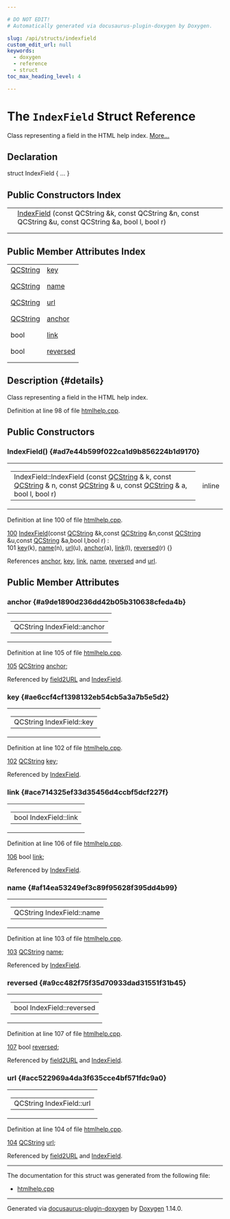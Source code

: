 ```yaml
---

# DO NOT EDIT!
# Automatically generated via docusaurus-plugin-doxygen by Doxygen.

slug: /api/structs/indexfield
custom_edit_url: null
keywords:
  - doxygen
  - reference
  - struct
toc_max_heading_level: 4

---
```


<div class="doxyPage">

# The `IndexField` Struct Reference

Class representing a field in the HTML help index. <a href="#details">More...</a>

## Declaration

<div class="doxyDeclaration">
struct IndexField { ... }
</div>

## Public Constructors Index

<table class="doxyMembersIndex">

<tr class="doxyMemberIndexItem">
<td class="doxyMemberIndexItemType" align="left" valign="top"></td>
<td class="doxyMemberIndexItemName" align="left" valign="top"><a href="#ad7e44b599f022ca1d9b856224b1d9170">IndexField</a> (const QCString &amp;k, const QCString &amp;n, const QCString &amp;u, const QCString &amp;a, bool l, bool r)</td>
</tr>
<tr class="doxyMemberIndexDescription">
<td class="doxyMemberIndexDescriptionLeft"></td>
<td class="doxyMemberIndexDescriptionRight">
</td>
</tr>
<tr class="doxyMemberIndexSeparator">
<td class="doxyMemberIndexSeparator" colspan="2"></td>
</tr>

</table>

## Public Member Attributes Index

<table class="doxyMembersIndex">

<tr class="doxyMemberIndexItem">
<td class="doxyMemberIndexItemType" align="left" valign="top"><a href="/web-doxygen/docs/api/classes/qcstring">QCString</a></td>
<td class="doxyMemberIndexItemName" align="left" valign="top"><a href="#ae6ccf4cf1398132eb54cb5a3a7b5e5d2">key</a></td>
</tr>
<tr class="doxyMemberIndexDescription">
<td class="doxyMemberIndexDescriptionLeft"></td>
<td class="doxyMemberIndexDescriptionRight">
</td>
</tr>
<tr class="doxyMemberIndexSeparator">
<td class="doxyMemberIndexSeparator" colspan="2"></td>
</tr>

<tr class="doxyMemberIndexItem">
<td class="doxyMemberIndexItemType" align="left" valign="top"><a href="/web-doxygen/docs/api/classes/qcstring">QCString</a></td>
<td class="doxyMemberIndexItemName" align="left" valign="top"><a href="#af14ea53249ef3c89f95628f395dd4b99">name</a></td>
</tr>
<tr class="doxyMemberIndexDescription">
<td class="doxyMemberIndexDescriptionLeft"></td>
<td class="doxyMemberIndexDescriptionRight">
</td>
</tr>
<tr class="doxyMemberIndexSeparator">
<td class="doxyMemberIndexSeparator" colspan="2"></td>
</tr>

<tr class="doxyMemberIndexItem">
<td class="doxyMemberIndexItemType" align="left" valign="top"><a href="/web-doxygen/docs/api/classes/qcstring">QCString</a></td>
<td class="doxyMemberIndexItemName" align="left" valign="top"><a href="#acc522969a4da3f635cce4bf571fdc9a0">url</a></td>
</tr>
<tr class="doxyMemberIndexDescription">
<td class="doxyMemberIndexDescriptionLeft"></td>
<td class="doxyMemberIndexDescriptionRight">
</td>
</tr>
<tr class="doxyMemberIndexSeparator">
<td class="doxyMemberIndexSeparator" colspan="2"></td>
</tr>

<tr class="doxyMemberIndexItem">
<td class="doxyMemberIndexItemType" align="left" valign="top"><a href="/web-doxygen/docs/api/classes/qcstring">QCString</a></td>
<td class="doxyMemberIndexItemName" align="left" valign="top"><a href="#a9de1890d236dd42b05b310638cfeda4b">anchor</a></td>
</tr>
<tr class="doxyMemberIndexDescription">
<td class="doxyMemberIndexDescriptionLeft"></td>
<td class="doxyMemberIndexDescriptionRight">
</td>
</tr>
<tr class="doxyMemberIndexSeparator">
<td class="doxyMemberIndexSeparator" colspan="2"></td>
</tr>

<tr class="doxyMemberIndexItem">
<td class="doxyMemberIndexItemType" align="left" valign="top">bool</td>
<td class="doxyMemberIndexItemName" align="left" valign="top"><a href="#ace714325ef33d35456d4ccbf5dcf227f">link</a></td>
</tr>
<tr class="doxyMemberIndexDescription">
<td class="doxyMemberIndexDescriptionLeft"></td>
<td class="doxyMemberIndexDescriptionRight">
</td>
</tr>
<tr class="doxyMemberIndexSeparator">
<td class="doxyMemberIndexSeparator" colspan="2"></td>
</tr>

<tr class="doxyMemberIndexItem">
<td class="doxyMemberIndexItemType" align="left" valign="top">bool</td>
<td class="doxyMemberIndexItemName" align="left" valign="top"><a href="#a9cc482f75f35d70933dad31551f31b45">reversed</a></td>
</tr>
<tr class="doxyMemberIndexDescription">
<td class="doxyMemberIndexDescriptionLeft"></td>
<td class="doxyMemberIndexDescriptionRight">
</td>
</tr>
<tr class="doxyMemberIndexSeparator">
<td class="doxyMemberIndexSeparator" colspan="2"></td>
</tr>

</table>

## Description {#details}

Class representing a field in the HTML help index.

Definition at line 98 of file <a href="/web-doxygen/docs/api/files/src/htmlhelp-cpp">htmlhelp.cpp</a>.

<div class="doxySectionDef">

## Public Constructors

### IndexField() {#ad7e44b599f022ca1d9b856224b1d9170}

<div class="doxyMemberItem">
<div class="doxyMemberProto">
<table class="doxyMemberLabels">
<tr class="doxyMemberLabels">
<td class="doxyMemberLabelsLeft">
<table class="doxyMemberName">
<tr>
<td class="doxyMemberName">IndexField::IndexField (const <a href="/web-doxygen/docs/api/classes/qcstring">QCString</a> &amp; k, const <a href="/web-doxygen/docs/api/classes/qcstring">QCString</a> &amp; n, const <a href="/web-doxygen/docs/api/classes/qcstring">QCString</a> &amp; u, const <a href="/web-doxygen/docs/api/classes/qcstring">QCString</a> &amp; a, bool l, bool r)</td>
</tr>
</table>
</td>
<td class="doxyMemberLabelsRight">
<span class="doxyMemberLabels">
<span class="doxyMemberLabel inline">inline</span>
</span>
</td>
</tr>
</table>
</div>
<div class="doxyMemberDoc">



Definition at line 100 of file <a href="/web-doxygen/docs/api/files/src/htmlhelp-cpp">htmlhelp.cpp</a>.

<div class="doxyProgramListing">

<div class="doxyCodeLine"><span class="doxyLineNumber"><a href="#ad7e44b599f022ca1d9b856224b1d9170">100</a></span><span class="doxyLineContent"><span class="doxyHighlight">  <a href="#ad7e44b599f022ca1d9b856224b1d9170">IndexField</a>(</span><span class="doxyHighlightKeyword">const</span><span class="doxyHighlight"> <a href="/web-doxygen/docs/api/classes/qcstring">QCString</a> &amp;k,</span><span class="doxyHighlightKeyword">const</span><span class="doxyHighlight"> <a href="/web-doxygen/docs/api/classes/qcstring">QCString</a> &amp;n,</span><span class="doxyHighlightKeyword">const</span><span class="doxyHighlight"> <a href="/web-doxygen/docs/api/classes/qcstring">QCString</a> &amp;u,</span><span class="doxyHighlightKeyword">const</span><span class="doxyHighlight"> <a href="/web-doxygen/docs/api/classes/qcstring">QCString</a> &amp;a,</span><span class="doxyHighlightKeywordType">bool</span><span class="doxyHighlight"> l,</span><span class="doxyHighlightKeywordType">bool</span><span class="doxyHighlight"> r) :</span></span></div>
<div class="doxyCodeLine"><span class="doxyLineNumber">101</span><span class="doxyLineContent"><span class="doxyHighlight">    <a href="#ae6ccf4cf1398132eb54cb5a3a7b5e5d2">key</a>(k), <a href="#af14ea53249ef3c89f95628f395dd4b99">name</a>(n), <a href="#acc522969a4da3f635cce4bf571fdc9a0">url</a>(u), <a href="#a9de1890d236dd42b05b310638cfeda4b">anchor</a>(a), <a href="#ace714325ef33d35456d4ccbf5dcf227f">link</a>(l), <a href="#a9cc482f75f35d70933dad31551f31b45">reversed</a>(r) {}</span></span></div>

</div>


References <a href="#a9de1890d236dd42b05b310638cfeda4b">anchor</a>, <a href="#ae6ccf4cf1398132eb54cb5a3a7b5e5d2">key</a>, <a href="#ace714325ef33d35456d4ccbf5dcf227f">link</a>, <a href="#af14ea53249ef3c89f95628f395dd4b99">name</a>, <a href="#a9cc482f75f35d70933dad31551f31b45">reversed</a> and <a href="#acc522969a4da3f635cce4bf571fdc9a0">url</a>.
</div>
</div>

</div>

<div class="doxySectionDef">

## Public Member Attributes

### anchor {#a9de1890d236dd42b05b310638cfeda4b}

<div class="doxyMemberItem">
<div class="doxyMemberProto">
<table class="doxyMemberLabels">
<tr class="doxyMemberLabels">
<td class="doxyMemberLabelsLeft">
<table class="doxyMemberName">
<tr>
<td class="doxyMemberName">QCString IndexField::anchor</td>
</tr>
</table>
</td>
</tr>
</table>
</div>
<div class="doxyMemberDoc">



Definition at line 105 of file <a href="/web-doxygen/docs/api/files/src/htmlhelp-cpp">htmlhelp.cpp</a>.

<div class="doxyProgramListing">

<div class="doxyCodeLine"><span class="doxyLineNumber"><a href="#a9de1890d236dd42b05b310638cfeda4b">105</a></span><span class="doxyLineContent"><span class="doxyHighlight">  <a href="/web-doxygen/docs/api/classes/qcstring">QCString</a> <a href="#a9de1890d236dd42b05b310638cfeda4b">anchor</a>;</span></span></div>

</div>


Referenced by <a href="/web-doxygen/docs/api/files/src/htmlhelp-cpp/#aa9dc1225d5dff26cbdf7521f3d2d5ebe">field2URL</a> and <a href="#ad7e44b599f022ca1d9b856224b1d9170">IndexField</a>.
</div>
</div>

### key {#ae6ccf4cf1398132eb54cb5a3a7b5e5d2}

<div class="doxyMemberItem">
<div class="doxyMemberProto">
<table class="doxyMemberLabels">
<tr class="doxyMemberLabels">
<td class="doxyMemberLabelsLeft">
<table class="doxyMemberName">
<tr>
<td class="doxyMemberName">QCString IndexField::key</td>
</tr>
</table>
</td>
</tr>
</table>
</div>
<div class="doxyMemberDoc">



Definition at line 102 of file <a href="/web-doxygen/docs/api/files/src/htmlhelp-cpp">htmlhelp.cpp</a>.

<div class="doxyProgramListing">

<div class="doxyCodeLine"><span class="doxyLineNumber"><a href="#ae6ccf4cf1398132eb54cb5a3a7b5e5d2">102</a></span><span class="doxyLineContent"><span class="doxyHighlight">  <a href="/web-doxygen/docs/api/classes/qcstring">QCString</a> <a href="#ae6ccf4cf1398132eb54cb5a3a7b5e5d2">key</a>;</span></span></div>

</div>


Referenced by <a href="#ad7e44b599f022ca1d9b856224b1d9170">IndexField</a>.
</div>
</div>

### link {#ace714325ef33d35456d4ccbf5dcf227f}

<div class="doxyMemberItem">
<div class="doxyMemberProto">
<table class="doxyMemberLabels">
<tr class="doxyMemberLabels">
<td class="doxyMemberLabelsLeft">
<table class="doxyMemberName">
<tr>
<td class="doxyMemberName">bool IndexField::link</td>
</tr>
</table>
</td>
</tr>
</table>
</div>
<div class="doxyMemberDoc">



Definition at line 106 of file <a href="/web-doxygen/docs/api/files/src/htmlhelp-cpp">htmlhelp.cpp</a>.

<div class="doxyProgramListing">

<div class="doxyCodeLine"><span class="doxyLineNumber"><a href="#ace714325ef33d35456d4ccbf5dcf227f">106</a></span><span class="doxyLineContent"><span class="doxyHighlight">  </span><span class="doxyHighlightKeywordType">bool</span><span class="doxyHighlight">     <a href="#ace714325ef33d35456d4ccbf5dcf227f">link</a>;</span></span></div>

</div>


Referenced by <a href="#ad7e44b599f022ca1d9b856224b1d9170">IndexField</a>.
</div>
</div>

### name {#af14ea53249ef3c89f95628f395dd4b99}

<div class="doxyMemberItem">
<div class="doxyMemberProto">
<table class="doxyMemberLabels">
<tr class="doxyMemberLabels">
<td class="doxyMemberLabelsLeft">
<table class="doxyMemberName">
<tr>
<td class="doxyMemberName">QCString IndexField::name</td>
</tr>
</table>
</td>
</tr>
</table>
</div>
<div class="doxyMemberDoc">



Definition at line 103 of file <a href="/web-doxygen/docs/api/files/src/htmlhelp-cpp">htmlhelp.cpp</a>.

<div class="doxyProgramListing">

<div class="doxyCodeLine"><span class="doxyLineNumber"><a href="#af14ea53249ef3c89f95628f395dd4b99">103</a></span><span class="doxyLineContent"><span class="doxyHighlight">  <a href="/web-doxygen/docs/api/classes/qcstring">QCString</a> <a href="#af14ea53249ef3c89f95628f395dd4b99">name</a>;</span></span></div>

</div>


Referenced by <a href="#ad7e44b599f022ca1d9b856224b1d9170">IndexField</a>.
</div>
</div>

### reversed {#a9cc482f75f35d70933dad31551f31b45}

<div class="doxyMemberItem">
<div class="doxyMemberProto">
<table class="doxyMemberLabels">
<tr class="doxyMemberLabels">
<td class="doxyMemberLabelsLeft">
<table class="doxyMemberName">
<tr>
<td class="doxyMemberName">bool IndexField::reversed</td>
</tr>
</table>
</td>
</tr>
</table>
</div>
<div class="doxyMemberDoc">



Definition at line 107 of file <a href="/web-doxygen/docs/api/files/src/htmlhelp-cpp">htmlhelp.cpp</a>.

<div class="doxyProgramListing">

<div class="doxyCodeLine"><span class="doxyLineNumber"><a href="#a9cc482f75f35d70933dad31551f31b45">107</a></span><span class="doxyLineContent"><span class="doxyHighlight">  </span><span class="doxyHighlightKeywordType">bool</span><span class="doxyHighlight">     <a href="#a9cc482f75f35d70933dad31551f31b45">reversed</a>;</span></span></div>

</div>


Referenced by <a href="/web-doxygen/docs/api/files/src/htmlhelp-cpp/#aa9dc1225d5dff26cbdf7521f3d2d5ebe">field2URL</a> and <a href="#ad7e44b599f022ca1d9b856224b1d9170">IndexField</a>.
</div>
</div>

### url {#acc522969a4da3f635cce4bf571fdc9a0}

<div class="doxyMemberItem">
<div class="doxyMemberProto">
<table class="doxyMemberLabels">
<tr class="doxyMemberLabels">
<td class="doxyMemberLabelsLeft">
<table class="doxyMemberName">
<tr>
<td class="doxyMemberName">QCString IndexField::url</td>
</tr>
</table>
</td>
</tr>
</table>
</div>
<div class="doxyMemberDoc">



Definition at line 104 of file <a href="/web-doxygen/docs/api/files/src/htmlhelp-cpp">htmlhelp.cpp</a>.

<div class="doxyProgramListing">

<div class="doxyCodeLine"><span class="doxyLineNumber"><a href="#acc522969a4da3f635cce4bf571fdc9a0">104</a></span><span class="doxyLineContent"><span class="doxyHighlight">  <a href="/web-doxygen/docs/api/classes/qcstring">QCString</a> <a href="#acc522969a4da3f635cce4bf571fdc9a0">url</a>;</span></span></div>

</div>


Referenced by <a href="/web-doxygen/docs/api/files/src/htmlhelp-cpp/#aa9dc1225d5dff26cbdf7521f3d2d5ebe">field2URL</a> and <a href="#ad7e44b599f022ca1d9b856224b1d9170">IndexField</a>.
</div>
</div>

</div>

<hr/>

The documentation for this struct was generated from the following file:

<ul>
<li><a href="/web-doxygen/docs/api/files/src/htmlhelp-cpp">htmlhelp.cpp</a></li>
</ul>

<hr/>

<p class="doxyGeneratedBy">Generated via <a href="https://github.com/xpack/docusaurus-plugin-doxygen">docusaurus-plugin-doxygen</a> by <a href="https://www.doxygen.nl">Doxygen</a> 1.14.0.</p>

</div>

